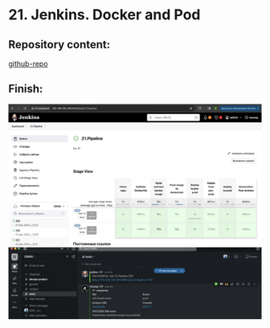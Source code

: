 # 21. Jenkins. Docker and Pod
## Repository content:
[github-repo](https://github.com/ussnorma/tests)
## Finish:
![jenkis](https://github.com/ussnorma/Git.Hosting.03/blob/main/screnshots/%D0%A1%D0%BD%D0%B8%D0%BC%D0%BE%D0%BA%20%D1%8D%D0%BA%D1%80%D0%B0%D0%BD%D0%B0%202024-03-31%20%D0%B2%2018.56.23.png?raw=true)
![slack](https://github.com/ussnorma/Git.Hosting.03/blob/main/screnshots/%D0%A1%D0%BD%D0%B8%D0%BC%D0%BE%D0%BA%20%D1%8D%D0%BA%D1%80%D0%B0%D0%BD%D0%B0%202024-03-31%20%D0%B2%2018.57.10.png?raw=true)

